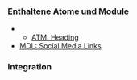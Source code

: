 ### Enthaltene Atome und Module
* * [ATM: Heading](../../atoms/headings/headings.html)
* [MDL: Social Media Links](../social_media_links/social_media_links.html)

### Integration

